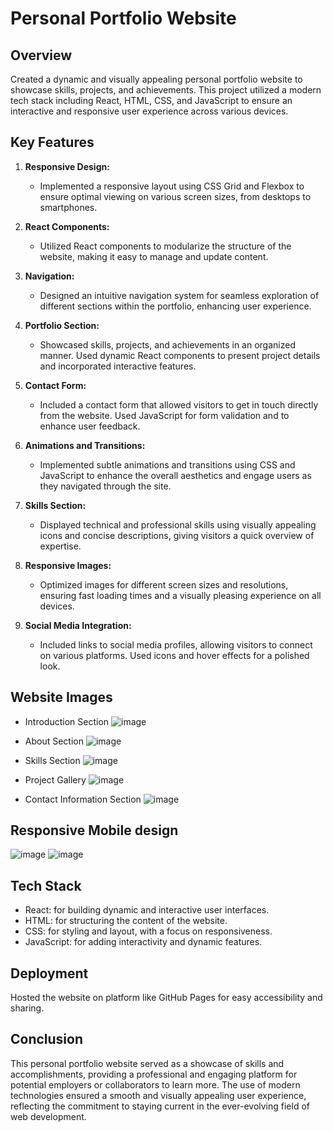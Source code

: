 # Personal Portfolio Website

## Overview
Created a dynamic and visually appealing personal portfolio website to showcase skills, projects, and achievements. This project utilized a modern tech stack including React, HTML, CSS, and JavaScript to ensure an interactive and responsive user experience across various devices.

## Key Features

1. **Responsive Design:**
   - Implemented a responsive layout using CSS Grid and Flexbox to ensure optimal viewing on various screen sizes, from desktops to smartphones.

2. **React Components:**
   - Utilized React components to modularize the structure of the website, making it easy to manage and update content.

3. **Navigation:**
   - Designed an intuitive navigation system for seamless exploration of different sections within the portfolio, enhancing user experience.

4. **Portfolio Section:**
   - Showcased skills, projects, and achievements in an organized manner. Used dynamic React components to present project details and incorporated interactive features.

5. **Contact Form:**
   - Included a contact form that allowed visitors to get in touch directly from the website. Used JavaScript for form validation and to enhance user feedback.

6. **Animations and Transitions:**
   - Implemented subtle animations and transitions using CSS and JavaScript to enhance the overall aesthetics and engage users as they navigated through the site.

7. **Skills Section:**
   - Displayed technical and professional skills using visually appealing icons and concise descriptions, giving visitors a quick overview of expertise.

8. **Responsive Images:**
   - Optimized images for different screen sizes and resolutions, ensuring fast loading times and a visually pleasing experience on all devices.

9. **Social Media Integration:**
   - Included links to social media profiles, allowing visitors to connect on various platforms. Used icons and hover effects for a polished look.
  
## Website Images
   - Introduction Section
   ![image](https://github.com/Swapnaroop2001/Portfolio-Website/blob/main/src/images/Intro.png)

   - About Section
   ![image](https://github.com/Swapnaroop2001/Portfolio-Website/blob/main/src/images/P-About.png)

   - Skills Section
   ![image](https://github.com/Swapnaroop2001/Portfolio-Website/blob/main/src/images/Skills.png)

   - Project Gallery
   ![image](https://github.com/Swapnaroop2001/Portfolio-Website/blob/main/src/images/Project%20Gallery.png)

   - Contact Information Section 
   ![image](https://github.com/Swapnaroop2001/Portfolio-Website/blob/main/src/images/Contact.png)
   
   
## Responsive Mobile design
   ![image](https://github.com/Swapnaroop2001/Portfolio-Website/blob/main/src/images/Mobile%20version1.png)
   ![image](https://github.com/Swapnaroop2001/Portfolio-Website/blob/main/src/images/Mobile%20version2.png)
 

## Tech Stack
- React: for building dynamic and interactive user interfaces.
- HTML: for structuring the content of the website.
- CSS: for styling and layout, with a focus on responsiveness.
- JavaScript: for adding interactivity and dynamic features.

## Deployment
Hosted the website on platform like GitHub Pages for easy accessibility and sharing.

## Conclusion
This personal portfolio website served as a showcase of skills and accomplishments, providing a professional and engaging platform for potential employers or collaborators to learn more. The use of modern technologies ensured a smooth and visually appealing user experience, reflecting the commitment to staying current in the ever-evolving field of web development.
